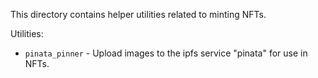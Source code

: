 This directory contains helper utilities related to minting NFTs.

Utilities:

* `pinata_pinner` - Upload images to the ipfs service "pinata" for use in NFTs.